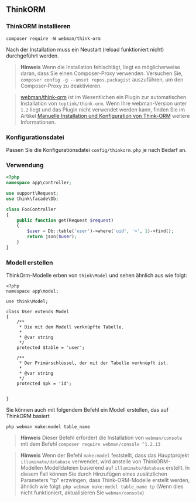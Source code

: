 ## ThinkORM

### ThinkORM installieren

`composer require -W webman/think-orm`

Nach der Installation muss ein Neustart (reload funktioniert nicht) durchgeführt werden.

> **Hinweis**
> Wenn die Installation fehlschlägt, liegt es möglicherweise daran, dass Sie einen Composer-Proxy verwenden. Versuchen Sie, `composer config -g --unset repos.packagist` auszuführen, um den Composer-Proxy zu deaktivieren.

> [webman/think-orm](https://www.workerman.net/plugin/14) ist im Wesentlichen ein Plugin zur automatischen Installation von `toptink/think-orm`. Wenn Ihre webman-Version unter `1.2` liegt und das Plugin nicht verwendet werden kann, finden Sie im Artikel [Manuelle Installation und Konfiguration von Think-ORM](https://www.workerman.net/a/1289) weitere Informationen.

### Konfigurationsdatei
Passen Sie die Konfigurationsdatei `config/thinkorm.php` je nach Bedarf an.

### Verwendung

```php
<?php
namespace app\controller;

use support\Request;
use think\facade\Db;

class FooController
{
    public function get(Request $request)
    {
        $user = Db::table('user')->where('uid', '>', 1)->find();
        return json($user);
    }
}
```

### Modell erstellen

ThinkOrm-Modelle erben von `think\Model` und sehen ähnlich aus wie folgt:
```
<?php
namespace app\model;

use think\Model;

class User extends Model
{
    /**
     * Die mit dem Modell verknüpfte Tabelle.
     *
     * @var string
     */
    protected $table = 'user';

    /**
     * Der Primärschlüssel, der mit der Tabelle verknüpft ist.
     *
     * @var string
     */
    protected $pk = 'id';

    
}
```

Sie können auch mit folgendem Befehl ein Modell erstellen, das auf ThinkORM basiert
```
php webman make:model table_name
```

> **Hinweis**
> Dieser Befehl erfordert die Installation von `webman/console` mit dem Befehl `composer require webman/console ^1.2.13`

> **Hinweis**
> Wenn der Befehl `make:model` feststellt, dass das Hauptprojekt `illuminate/database` verwendet, wird anstelle von ThinkORM-Modellen Modelldateien basierend auf `illuminate/database` erstellt. In diesem Fall können Sie durch Hinzufügen eines zusätzlichen Parameters "tp" erzwingen, dass Think-ORM-Modelle erstellt werden, ähnlich wie folgt: `php webman make:model table_name tp` (Wenn dies nicht funktioniert, aktualisieren Sie `webman/console`)
